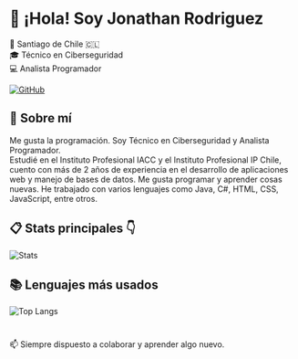 # 👋 ¡Hola! Soy Jonathan Rodriguez

📍 Santiago de Chile 🇨🇱  
🎓 Técnico en Ciberseguridad  
💻 Analista Programador

[![GitHub](https://img.shields.io/badge/GitHub-Jonaaxsic-181717?style=for-the-badge&logo=github&logoColor=white)](https://github.com/Jonaaxsic)

## 🧑 Sobre mí

Me gusta la programación. Soy Técnico en Ciberseguridad y Analista Programador.  
Estudié en el Instituto Profesional IACC y el Instituto Profesional IP Chile, cuento con más de 2 años de experiencia en el desarrollo de aplicaciones web y manejo de bases de datos.</small>
Me gusta programar y aprender cosas nuevas. He trabajado con varios lenguajes como Java, C#, HTML, CSS, JavaScript, entre otros.

## 📋 Stats principales 👇
![Stats](https://github-readme-stats.vercel.app/api?username=Jonaaxsic&theme=tokyonight&show_icons=true&hide_border=true&count_private=true)

## 📚 Lenguajes más usados 

![Top Langs](https://github-readme-stats.vercel.app/api/top-langs/?username=Jonaaxsic&theme=tokyonight&hide_border=true&layout=compact)

#
 📫 Siempre dispuesto a colaborar y aprender algo nuevo.
